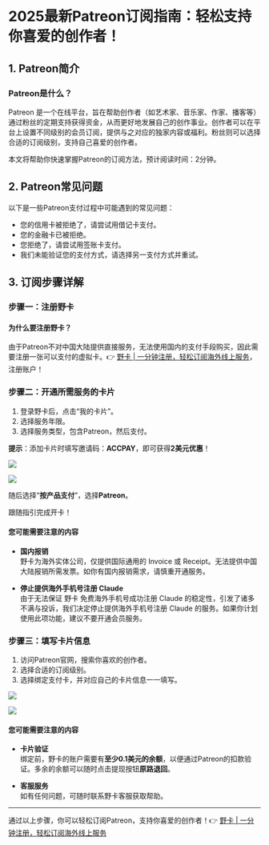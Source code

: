 # 2025最新Patreon订阅指南：轻松支持你喜爱的创作者！

## 1. Patreon简介

### Patreon是什么？

Patreon 是一个在线平台，旨在帮助创作者（如艺术家、音乐家、作家、播客等）通过粉丝的定期支持获得资金，从而更好地发展自己的创作事业。创作者可以在平台上设置不同级别的会员订阅，提供与之对应的独家内容或福利。粉丝则可以选择合适的订阅级别，支持自己喜爱的创作者。

本文将帮助你快速掌握Patreon的订阅方法，预计阅读时间：2分钟。

## 2. Patreon常见问题

以下是一些Patreon支付过程中可能遇到的常见问题：

- 您的信用卡被拒绝了，请尝试用借记卡支付。
- 您的金融卡已被拒绝。
- 您拒绝了，请尝试用签账卡支付。
- 我们未能验证您的支付方式，请选择另一支付方式并重试。

## 3. 订阅步骤详解

### 步骤一：注册野卡

#### 为什么要注册野卡？

由于Patreon不对中国大陆提供直接服务，无法使用国内的支付手段购买，因此需要注册一张可以支付的虚拟卡。👉 [野卡 | 一分钟注册，轻松订阅海外线上服务](https://bbtdd.com/yeka)，注册账户！

### 步骤二：开通所需服务的卡片

1. 登录野卡后，点击“我的卡片”。
2. 选择服务年限。
3. 选择服务类型，包含Patreon，然后支付。

**提示**：添加卡片时填写邀请码：**ACCPAY**，即可获得**2美元优惠**！

![](https://bbtdd.com/wp-content/uploads/img/9043932069789.webp)

![](https://bbtdd.com/wp-content/uploads/img/63496925936945.webp)

随后选择“**按产品支付**”，选择**Patreon**。

跟随指引完成开卡！

#### 您可能需要注意的内容

- **国内报销**  
  野卡为海外实体公司，仅提供国际通用的 Invoice 或 Receipt。无法提供中国大陆报销所需发票。如你有国内报销需求，请慎重开通服务。

- **停止提供海外手机号注册 Claude**  
  由于无法保证 野卡 免费海外手机号成功注册 Claude 的稳定性，引发了诸多不满与投诉，我们决定停止提供海外手机号注册 Claude 的服务。如果你计划使用此项功能，建议不要开通会员服务。

### 步骤三：填写卡片信息

1. 访问Patreon官网，搜索你喜欢的创作者。
2. 选择合适的订阅级别。
3. 选择绑定支付卡，并对应自己的卡片信息一一填写。

![](https://bbtdd.com/wp-content/uploads/img/6743937936.webp)

![](https://bbtdd.com/wp-content/uploads/img/845408761412.webp)

#### 您可能需要注意的内容

- **卡片验证**  
  绑定前，野卡的账户需要有**至少0.1美元的余额**，以便通过Patreon的扣款验证。多余的余额可以随时点击提现按钮**原路退回**。

- **客服服务**  
  如有任何问题，可随时联系野卡客服获取帮助。

---

通过以上步骤，你可以轻松订阅Patreon，支持你喜爱的创作者！👉 [野卡 | 一分钟注册，轻松订阅海外线上服务](https://bbtdd.com/yeka)
